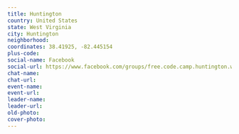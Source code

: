 ```yaml
---
title: Huntington
country: United States
state: West Virginia
city: Huntington
neighborhood: 
coordinates: 38.41925, -82.445154
plus-code:
social-name: Facebook
social-url: https://www.facebook.com/groups/free.code.camp.huntington.wv
chat-name:
chat-url:
event-name:
event-url:
leader-name:
leader-url:
old-photo: 
cover-photo:
---
```

